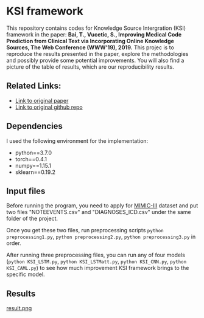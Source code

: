 # KSI framework
This repository contains codes for Knowledge Source Intergration (KSI) framework in the paper:
**Bai, T., Vucetic, S., Improving Medical Code Prediction from Clinical Text via Incorporating Online Knowledge Sources, The Web Conference (WWW'19), 2019.**
This projec is to reproduce the results presented in the paper, explore the methodologies and possibly provide some potential improvements. You will also find a picture of the table of results, which are our reproducibility results. 
## Related Links:
* [Link to original paper](https://dl.acm.org/doi/10.1145/3308558.3313485)
* [Link to original github repo](https://github.com/tiantiantu/KSI)

## Dependencies ##
I used the following environment for the implementation:
* python==3.7.0
* torch==0.4.1
* numpy==1.15.1
* sklearn==0.19.2

## Input files ##
Before running the program, you need to apply for [MIMIC-III](https://mimic.physionet.org/gettingstarted/access/) dataset and put two files "NOTEEVENTS.csv" and "DIAGNOSES_ICD.csv" under the same folder of the project.

Once you get these two files, run preprocessing scripts `python preprocessing1.py`, `python preprocessing2.py`, `python preprocessing3.py` in order.

After running three preprocessing files, you can run any of four models (`python KSI_LSTM.py`, `python KSI_LSTMatt.py`, `python KSI_CNN.py`, `python KSI_CAML.py`) to see how much improvement KSI framework brings to the specific model.

## Results ##
[result.png](result.png)
